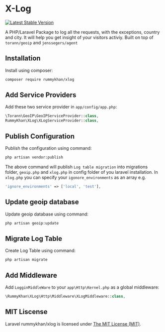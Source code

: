 X-Log
=====

[![Latest Stable Version](https://img.shields.io/badge/packagist-v%201.0.0-blue.svg)](https://packagist.org/packages/rummykhan/xlog)

A PHP/Laravel Package to log all the requests, with the exceptions, country and city. It will help you get insight of your visitors activiy. Built on top of `torann/geoip` and `jenssegers/agent`

Installation
------------

Install using composer:

```bash
composer require rummykhan/xlog
```

Add Service Providers
---------------------

Add these two service provider in `app/config/app.php`:

```php
\Torann\GeoIP\GeoIPServiceProvider::class,
RummyKhan\XLog\XLogServiceProvider::class,
```

Publish Configuration
---------------------

Publish the configuration using command:

```bash
php artisan vendor:publish
```

The above command will publish `Log table migration` into migrations folder, `geoip.php` and `xlog.php` in config folder of you laravel installation.
In `xlog.php` you can specify your `igonore_environments` as an array e.g.

```php
'ignore_environments' => ['local', 'test'],
```

Update geoip database
---------------------

Update geoip database using command:

```bash
php artisan geoip:update
```

Migrate Log Table
-----------------

Create Log Table using command:

```bash
php artisan migrate
```

Add Middleware
--------------

Add `LogginMiddleWare` to your `app\Http\Kernel.php` as a global middleware:

```php
\RummyKhan\XLog\Http\Middleware\XLogMiddleware::class,
```


## MIT Liscense

Laravel rummykhan/xlog is licensed under [The MIT License (MIT)](LICENSE).

